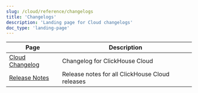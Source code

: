 ```yaml
---
slug: /cloud/reference/changelogs
title: 'Changelogs'
description: 'Landing page for Cloud changelogs'
doc_type: 'landing-page'
---
```


| Page                                                          | Description                                     |
|---------------------------------------------------------------|-------------------------------------------------|
| [Cloud Changelog](/whats-new/cloud)                   | Changelog for ClickHouse Cloud                  |
| [Release Notes](/cloud/reference/changelogs/release-notes) | Release notes for all ClickHouse Cloud releases |